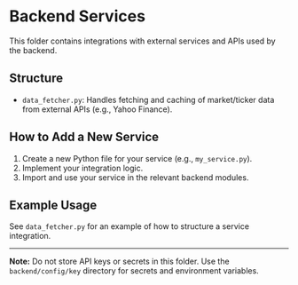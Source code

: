 # Backend Services

This folder contains integrations with external services and APIs used by the backend.

## Structure
- `data_fetcher.py`: Handles fetching and caching of market/ticker data from external APIs (e.g., Yahoo Finance).

## How to Add a New Service
1. Create a new Python file for your service (e.g., `my_service.py`).
2. Implement your integration logic.
3. Import and use your service in the relevant backend modules.

## Example Usage
See `data_fetcher.py` for an example of how to structure a service integration.

---

**Note:** Do not store API keys or secrets in this folder. Use the `backend/config/key` directory for secrets and environment variables.
